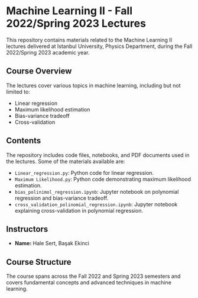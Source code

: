 # Machine Learning II - Fall 2022/Spring 2023 Lectures

This repository contains materials related to the Machine Learning II lectures delivered at Istanbul University, Physics Department, during the Fall 2022/Spring 2023 academic year.

## Course Overview

The lectures cover various topics in machine learning, including but not limited to:

- Linear regression
- Maximum likelihood estimation
- Bias-variance tradeoff
- Cross-validation

## Contents

The repository includes code files, notebooks, and PDF documents used in the lectures. Some of the materials available are:

- `Linear_regression.py`: Python code for linear regression.
- `Maximum Likelihood.py`: Python code demonstrating maximum likelihood estimation.
- `bias_polinimol_regression.ipynb`: Jupyter notebook on polynomial regression and bias-variance tradeoff.
- `cross_validation_polinomial_regression.ipynb`: Jupyter notebook explaining cross-validation in polynomial regression.

## Instructors

- **Name:** Hale Sert, Başak Ekinci

## Course Structure

The course spans across the Fall 2022 and Spring 2023 semesters and covers fundamental concepts and advanced techniques in machine learning.
